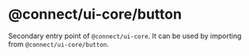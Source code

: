 # @connect/ui-core/button

Secondary entry point of `@connect/ui-core`. It can be used by importing from `@connect/ui-core/button`.
